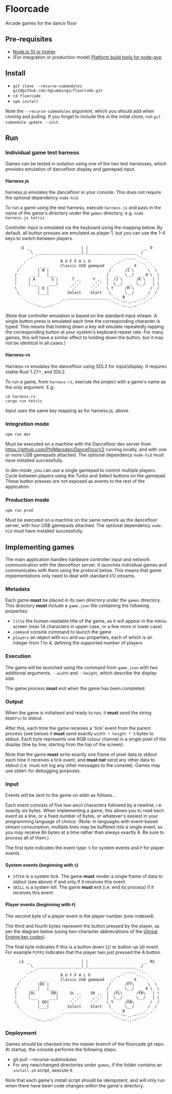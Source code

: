 # Floorcade

Arcade games for the dance floor

## Pre-requisites

* [Node.js 10 or higher](https://nodejs.org/)
* (For integration or production mode) [Platform build tools for node-gyp](https://github.com/nodejs/node-gyp#installation)

## Install

* `git clone --recurse-submodules git@github.com:hgcummings/floorcade.git`
* `cd floorcade`
* `npm install`

Note the `--recurse-submodules` argument, which you should add when cloning and pulling. If you forget to include this in the initial clone, run `git submodule update --init`.

## Run

### Individual game test harness

Games can be tested in isolation using one of the two test harnesses, which provides emulation of dancefloor display and gamepad input.

#### Harness.js

harness.js emulates the dancefloor in your console. This does not require the optional dependency `node-hid`.

To run a game using the test harness, execute `harness.js` and pass in the name of the game's directory under the `games` directory, e.g. `node harness.js tetris`

Controller input is emulated via the keyboard using the mapping below. By default, all button presses are emulated as player 1, but you can use the 1-4 keys to switch between players.

```
       Q __                      | |                        __ O
           \  ___________________|_|_____________________  /
          _,-'                                      ____ '-._
        ,'              B U F F A L O           _,-'    `-._ `.
      ,'       ___      Classic USB gamepad   ,'     __ X   `. `.
     /        | W |                          /      /I \      \  \
    /      ___|   |___                      /   __  \__/  __ A \  \
    |     | A       S |      T ,.     Y ,.  |  /J \      /K \   | !
    !     |___     ___|      ,','     ,','  |  \__/  __  \__/   | |
    \         | D |         ','      '.'    \ Y     /M \       /  /
     \        |___|        Select    Start   \      \__/      /  /
      `.                  ___________________ `._  B       _,' ,'
        `-._          _.'`                   `-._`'~-.,-~'`_.'`
            `'~-.,-~'`                           `'~-.,-~'`
```

(Note that controller emulation is based on the standard input stream. A single button press is emulated each time the corresponding character is typed. This means that holding down a key will emulate repeatedly tapping the corresponding button at your system's keyboard repeat rate. For many games, this will have a similar effect to holding down the button, but it may not be identical in all cases.)

#### Harness-rs

Harness-rs emulates the dancefloor using SDL2 for input/display. It requires stable Rust 1.27+, and SDL2.

To run a game, from `harness-rs`, execute the project with a game's name as the only argument. E.g:
```
cd harness-rs
cargo run tetris
```

Input uses the same key mapping as for harness.js, above.

### Integration mode

```
npm run dev
```

Must be executed on a machine with the Dancefloor dev server from https://github.com/PhilMarsden/DanceFloorV2 running locally, and with one or more USB gamepads attached. The optional dependency `node-hid` must have installed successfully.

In dev mode, you can use a single gamepad to control multiple players. Cycle between players using the Turbo and Select buttons on the gamepad. These button presses are not exposed as events to the rest of the application.

### Production mode

```
npm run prod
```

Must be executed on a machine on the same network as the dancefloor server, with four USB gamepads attached. The optional dependency `node-hid` must have installed successfully.

## Implementing games

The main application handles hardware controller input and network communication with the dancefloor server. It launches individual games and communicates with them using the protocol below. This means that game implementations only need to deal with standard I/O streams.

### Metadata

Each game **must** be placed in its own directory under the `games` directory. This directory **must** include a `game.json` file containing the following properties:

* `title` the human-readable title of the game, as it will appear in the menu screen (max 14 characters in upper case, or a few more in lower case)
* `command` console command to launch the game
* `players` an object with `min` and `max` properties, each of which is an integer from 1 to 4, defining the supported number of players

### Execution

The game will be launched using the command from `game.json` with two additional arguments, `--width` and `--height`, which describe the display size.

The game process **must** exit when the game has been completed.

### Output

When the game is initialised and ready to run, it **must** send the string `READY\n` to stdout.

After this, each time the game receives a 'tick' event from the parent process (see below) it **must** send exactly `width * height * 3` bytes to stdout. Each byte represents one RGB colour channel in a single pixel of the display (line by line, starting from the top of the screen).

Note that the game **must** write exactly one frame of pixel data to stdout each time it receives a tick event, and **must not** send any other data to stdout (i.e. must not log any other messages to the console). Games may use stderr for debugging purposes.

### Input

Events will be sent to the game on stdin as follows...

Each event consists of five low-ascii characters followed by a newline, i.e. exactly six bytes. When implementing a game, this allows you to read each event as a line, or a fixed number of bytes, or whatever's easiest in your programming language of choice. (Note: in languages with event-based stream consumption, multiple lines may be buffered into a single event, so you may receive 6n bytes at a time rather than always exactly 6. Be sure to process all of them.)

The first byte indicates the event type: `S` for system events and `P` for player events.

#### System events (beginning with `S`)

* `STICK` is a system tick. The game **must** render a single frame of data to stdout (see above) if and only if it receives this event.
* `SKILL` is a system kill. The game **must** exit (i.e. end its process) if it receives this event.

#### Player events (beginning with `P`)

The second byte of a player event is the player number (one-indexed).

The third and fourth bytes represent the button pressed by the player, as per the diagram below (using two-character abbreviations of the [Unreal Engine key codes](https://wiki.unrealengine.com/List_of_Key/Gamepad_Input_Names#Gamepads)).

The final byte indicates if this is a button down (`1`) or button up (`0`) event. For example `P2FR1` indicates that the player two just pressed the A button.

```
      LS __                      | |                        __ RS
           \  ___________________|_|_____________________  /
          _,-'                                      ____ '-._
        ,'              B U F F A L O           _,-'    `-._ `.
      ,'       ___      Classic USB gamepad   ,'     __ X   `. `.
     /        |DU |                          /      /FT\      \  \
    /      ___|   |___                      /   __  \__/  __ A \  \
    |     |DL       DR|     SL ,.    SR ,.  |  /FL\      /FR\   | !
    !     |___     ___|      ,','     ,','  |  \__/  __  \__/   | |
    \         | DD|         ','      '.'    \ Y     /FB\       /  /
     \        |___|        Select    Start   \      \__/      /  /
      `.                  ___________________ `._  B       _,' ,'
        `-._          _.'`                   `-._`'~-.,-~'`_.'`
            `'~-.,-~'`                           `'~-.,-~'`
```

### Deployment

Games should be checked into the master branch of the floorcade git repo. At startup, the console performs the following steps:

* git pull --recurse-submodules
* For any new/changed directories under `games`, if the folder contains an `install.sh` script, execute it

Note that each game's install script should be idempotent, and will only run when there have been code changes within the game's directory.
